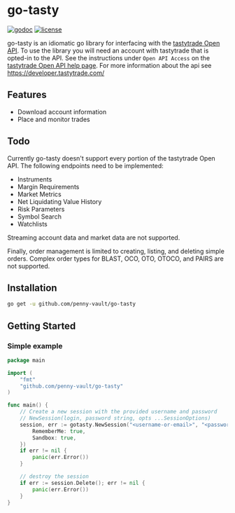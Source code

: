 # go-tasty


[![godoc](http://img.shields.io/badge/godoc-reference-blue.svg?style=flat)](https://godoc.org/github.com/penny-vault/go-tasty) [![license](http://img.shields.io/badge/license-Apache-red.svg?style=flat)](https://opensource.org/license/apache-2-0/)

go-tasty is an idiomatic go library for interfacing with the [tastytrade Open API](https://support.tastytrade.com/support/s/solutions/articles/43000700385). To use the library you will need an account with tastytrade that is opted-in to the API. See the instructions under `Open API Access` on the [tastytrade Open API help page](https://support.tastytrade.com/support/s/solutions/articles/43000700385). For more information about the api see https://developer.tastytrade.com/

## Features

* Download account information
* Place and monitor trades

## Todo

Currently go-tasty doesn't support every portion of the tastytrade Open API. The following
endpoints need to be implemented:

* Instruments
* Margin Requirements
* Market Metrics
* Net Liquidating Value History
* Risk Parameters
* Symbol Search
* Watchlists

Streaming account data and market data are not supported.

Finally, order management is limited to creating, listing, and deleting simple orders.
Complex order types for BLAST, OCO, OTO, OTOCO, and PAIRS are not supported.

## Installation

```bash
go get -u github.com/penny-vault/go-tasty
```

## Getting Started

### Simple example

```go
package main

import (
    "fmt"
    "github.com/penny-vault/go-tasty"
)

func main() {
    // Create a new session with the provided username and password
    // NewSession(login, password string, opts ...SessionOptions)
    session, err := gotasty.NewSession("<username-or-email>", "<password>", SessionOpts{
        RememberMe: true,
        Sandbox: true,
    })
    if err != nil {
        panic(err.Error())
    }

    // destroy the session
    if err := session.Delete(); err != nil {
        panic(err.Error())
    }
}
```
